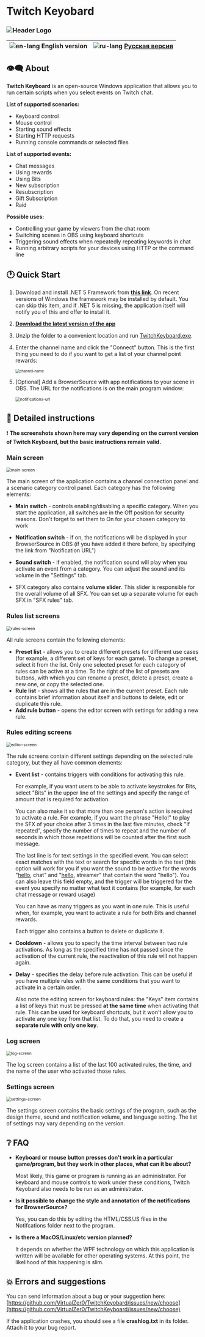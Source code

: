 # Twitch Keyobard

### ![Header Logo](./Docs/img/header-logo.png)

| ![en-lang](./Docs/img/en-lang.png) English version | ![ru-lang](./Docs/img/ru-lang.png) [Русская версия](https://github.com/VirtualZer0/TwitchKeyboard/blob/master/Docs/README.ru.md) |
| -------------------------------------------------: | ------------------------------------------------- |



## 👁‍🗨 About

**Twitch Keyboard** is an open-source Windows application that allows you to run certain scripts when you select events on Twitch chat.

**List of supported scenarios:**

- Keyboard control
- Mouse control
- Starting sound effects
- Starting HTTP requests
- Running console commands or selected files



**List of supported events:**

- Chat messages
- Using rewards
- Using Bits
- New subscription
- Resubscription
- Gift Subscription
- Raid

  

**Possible uses:**

- Controlling your game by viewers from the chat room
- Switching scenes in OBS using keyboard shortcuts
- Triggering sound effects when repeatedly repeating keywords in chat
- Running arbitrary scripts for your devices using HTTP or the command line



## 🕐 Quick Start

1. Download and install .NET 5 Framework from [**this link**](https://dotnet.microsoft.com/download/dotnet/5.0/runtime). On recent versions of Windows the framework may be installed by default. You can skip this item, and if .NET 5 is missing, the application itself will notify you of this and offer to install it.

2. [**Download the latest version of the app**](https://github.com/VirtualZer0/TwitchKeyboard/releases)

3. Unzip the folder to a convenient location and run <u>TwitchKeyboard.exe</u>.

4. Enter the channel name and click the "Connect" button. This is the first thing you need to do if you want to get a list of your channel point rewards:

   <img src="./Docs/img/en/channelName.png" alt="channel-name" style="zoom: 67%;"/>

5. [Optional] Add a BrowserSource with app notifications to your scene in OBS. The URL for the notifications is on the main program window:

    <img src="./Docs/img/notifications-url.png" alt="notifications-url" style="zoom:75%;"/>



## 💬 Detailed instructions

❗ **The screenshots shown here may vary depending on the current version of Twitch Keyboard, but the basic instructions remain valid.**

### Main screen

<img src="./Docs/img/en/mainScreen.png" alt="main-screen" style="zoom: 75%;" />

The main screen of the application contains a channel connection panel and a scenario category control panel. Each category has the following elements:

- **Main switch** - controls enabling/disabling a specific category. When you start the application, all switches are in the Off position for security reasons. Don't forget to set them to On for your chosen category to work

- **Notification switch** - if on, the notifications will be displayed in your BrowserSource in OBS (if you have added it there before, by specifying the link from "Notification URL")

- **Sound switch** - if enabled, the notification sound will play when you activate an event from a category. You can adjust the sound and its volume in the "Settings" tab.

- SFX category also contains **volume slider**. This slider is responsible for the overall volume of all SFX. You can set up a separate volume for each SFX in "SFX rules" tab.

  

### Rules list screens

<img src="./Docs/img/en/rulesScreen.png" alt="rules-screen" style="zoom:75%;" />

All rule screens contain the following elements:

- **Preset list** - allows you to create different presets for different use cases (for example, a different set of keys for each game). To change a preset, select it from the list. Only one selected preset for each category of rules can be active at a time. To the right of the list of presets are buttons, with which you can rename a preset, delete a preset, create a new one, or copy the selected one.
- **Rule list** - shows all the rules that are in the current preset. Each rule contains brief information about itself and buttons to delete, edit or duplicate this rule.
- **Add rule button** - opens the editor screen with settings for adding a new rule.

### Rules editing screens

<img src="./Docs/img/en/editorScreen.png" alt="editor-screen" style="zoom:75%;" />

The rule screens contain different settings depending on the selected rule category, but they all have common elements:

- **Event list** - contains triggers with conditions for activating this rule.

  For example, if you want users to be able to activate keystrokes for Bits, select "Bits" in the upper line of the settings and specify the range of amount that is required for activation.

  You can also make it so that more than one person's action is required to activate a rule. For example, if you want the phrase "Hello!" to play the SFX of your choice after 3 times in the last five minutes, check "If repeated", specify the number of times to repeat and the number of seconds in which those repetitions will be counted after the first such message.

  The last line is for text settings in the specified event. You can select exact matches with the text or search for specific words in the text (this option will work for you if you want the sound to be active for the words "<u>hello</u>, chat" and "<u>hello</u>, streamer" that contain the word "hello"). You can also leave this field empty, and the trigger will be triggered for the event you specify no matter what text it contains (for example, for each chat message or reward usage)

  You can have as many triggers as you want in one rule. This is useful when, for example, you want to activate a rule for both Bits and channel rewards.

  Each trigger also contains a button to delete or duplicate it.

- **Cooldown** - allows you to specify the time interval between two rule activations. As long as the specified time has not passed since the activation of the current rule, the reactivation of this rule will not happen again.

- **Delay** - specifies the delay before rule activation. This can be useful if you have multiple rules with the same conditions that you want to activate in a certain order.

  Also note the editing screen for keyboard rules: the "Keys" item contains a list of keys that must be pressed **at the same time** when activating that rule. This can be used for keyboard shortcuts, but it won't allow you to activate any one key from that list. To do that, you need to create a **separate rule with only one key**.

### Log screen

<img src="./Docs/img/en/logScreen.png" alt="log-screen" style="zoom:75%;" />

The log screen contains a list of the last 100 activated rules, the time, and the name of the user who activated those rules.

### Settings screen

<img src="./Docs/img/en/settingsScreen.png" alt="settings-screen" style="zoom:75%;" />

The settings screen contains the basic settings of the program, such as the design theme, sound and notification volume, and language setting. The list of settings may vary depending on the version.

## ❔ FAQ

- **Keyboard or mouse button presses don't work in a particular game/program, but they work in other places, what can it be about?**

  Most likely, this game or program is running as an administrator. For keyboard and mouse controls to work under these conditions, Twitch Keyobard also needs to be run as an administrator.
- **Is it possible to change the style and annotation of the notifications for BrowserSource?**

  Yes, you can do this by editing the HTML/CSS/JS files in the Notifcations folder next to the program.
- **Is there a MacOS/Linux/etc version planned?**

  It depends on whether the WPF technology on which this application is written will be available for other operating systems. At this point, the likelihood of this happening is slim.

## 💥 Errors and suggestions

You can send information about a bug or your suggestion here:
[https://github.com/VirtualZer0/TwitchKeyobard/issues/new/choose](https://github.com/VirtualZer0/TwitchKeyboard/issues/new/choose)

If the application crashes, you should see a file **crashlog.txt** in its folder. Attach it to your bug report.
